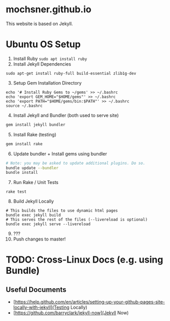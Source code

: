 # mochsner.github.io
This website is based on Jekyll.

# Ubuntu OS Setup
1. Install Ruby `sudo apt install ruby`
2. Install Jekyll Dependencies
```
sudo apt-get install ruby-full build-essential zlib1g-dev
```
3. Setup Gem Installation Directory
```
echo '# Install Ruby Gems to ~/gems' >> ~/.bashrc
echo 'export GEM_HOME="$HOME/gems"' >> ~/.bashrc
echo 'export PATH="$HOME/gems/bin:$PATH"' >> ~/.bashrc
source ~/.bashrc
```
4. Install Jekyll and Bundler (both used to serve site)
```bash
gem install jekyll bundler
```
5. Install Rake (testing) 
```bash
gem install rake
```

6. Update bundler + Install gems using bundler
```bash
# Note: you may be asked to update additional plugins. Do so.
bundle update --bundler
bundle install
```
7. Run Rake / Unit Tests
```
rake test
```
8. Build Jekyll Locally
```
# This builds the files to use dynamic html pages
bundle exec jekyll build
# This serves the rest of the files (--livereload is optional)
bundle exec jekyll serve --livereload
```
9. ???
10. Push changes to master!

# TODO: Cross-Linux Docs (e.g. using Bundle)

## Useful Documents
* [https://help.github.com/en/articles/setting-up-your-github-pages-site-locally-with-jekyll](Testing Locally)
* [https://github.com/barryclark/jekyll-now](Jekyll Now)
